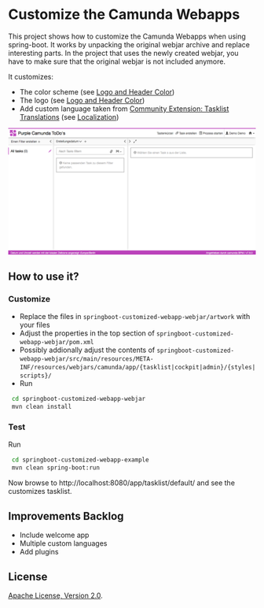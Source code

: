 # Customize the Camunda Webapps


This project shows how to customize the Camunda Webapps when using spring-boot.
It works by unpacking the original webjar archive and replace interesting parts.
In the project that uses the newly created webjar, you have to make sure that the original webjar is not included anymore.

It customizes:

* The color scheme (see [Logo and Header Color](https://docs.camunda.org/manual/latest/webapps/tasklist/configuration/#logo-and-header-color))
* The logo (see [Logo and Header Color](https://docs.camunda.org/manual/latest/webapps/tasklist/configuration/#logo-and-header-color))
* Add custom language taken from [Community Extension: Tasklist Translations](https://github.com/camunda/camunda-tasklist-translations/) (see [Localization](https://docs.camunda.org/manual/latest/webapps/tasklist/configuration/#localization))

![Screenshot](screenshot.png)

## How to use it?

### Customize

* Replace the files in ```springboot-customized-webapp-webjar/artwork``` with your files
* Adjust the properties in the top section of ```springboot-customized-webapp-webjar/pom.xml```
* Possibly addionally adjust the contents of ```springboot-customized-webapp-webjar/src/main/resources/META-INF/resources/webjars/camunda/app/{tasklist|cockpit|admin}/{styles|scripts}/```
* Run 
```bash
 cd springboot-customized-webapp-webjar
 mvn clean install
```

### Test
Run

```bash
 cd springboot-customized-webapp-example
 mvn clean spring-boot:run
```

Now browse to http://localhost:8080/app/tasklist/default/ and see the customizes tasklist.


Improvements Backlog
--------------------

* Include welcome app
* Multiple custom languages
* Add plugins

License
-------

[Apache License, Version 2.0](http://www.apache.org/licenses/LICENSE-2.0).
